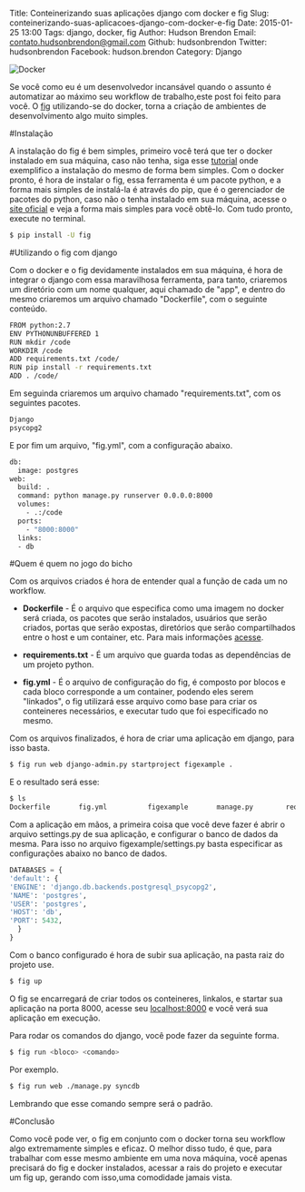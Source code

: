 Title: Conteinerizando suas aplicações django com docker e fig
Slug: conteinerizando-suas-aplicacoes-django-com-docker-e-fig
Date: 2015-01-25 13:00
Tags: django, docker, fig
Author: Hudson Brendon
Email:  contato.hudsonbrendon@gmail.com
Github: hudsonbrendon
Twitter: hudsonbrendon
Facebook: hudson.brendon
Category: Django

![Docker](/images/hudsonbrendon/django-fig.png)


Se você como eu é um desenvolvedor incansável quando o assunto é automatizar ao máximo seu workflow de trabalho,este post foi feito para você. O [fig](http://www.fig.sh/) utilizando-se do docker, torna a criação de ambientes de desenvolvimento algo muito simples.


#Instalação

A instalação do fig é bem simples, primeiro você terá que ter o docker instalado em sua máquina, caso não tenha, siga esse [tutorial](http://hudsonbrendon.com/docker-introducao-e-aplicacao.html) onde exemplifico a instalação do mesmo de forma bem simples. Com o docker pronto, é hora de instalar o fig, essa ferramenta é um pacote python, e a forma mais simples de instalá-la é através do pip, que é o gerenciador de pacotes do python, caso não o tenha instalado em sua máquina, acesse o [site oficial](https://pip.pypa.io/en/latest/installing.html) e veja a forma mais simples para você obtê-lo. Com tudo pronto, execute no terminal.

```bash
$ pip install -U fig
```

#Utilizando o fig com django

Com o docker e o fig devidamente instalados em sua máquina, é hora de integrar o django com essa maravilhosa ferramenta, para tanto, criaremos um diretório com um nome qualquer, aqui chamado de "app", e dentro do mesmo criaremos um arquivo chamado "Dockerfile", com o seguinte conteúdo.

```bash
FROM python:2.7
ENV PYTHONUNBUFFERED 1
RUN mkdir /code
WORKDIR /code
ADD requirements.txt /code/
RUN pip install -r requirements.txt
ADD . /code/
```
Em seguinda criaremos um arquivo chamado "requirements.txt", com os seguintes pacotes.

```bash
Django
psycopg2
```
E por fim um arquivo, "fig.yml", com a configuração abaixo.

```bash
db:
  image: postgres
web:
  build: .
  command: python manage.py runserver 0.0.0.0:8000
  volumes:
    - .:/code
  ports:
    - "8000:8000"
  links:
  - db
```
#Quem é quem no jogo do bicho

Com os arquivos criados é hora de entender qual a função de cada um no workflow.

* **Dockerfile** - É o arquivo que especifica como uma imagem no docker será criada, os pacotes que serão instalados, usuários que serão criados, portas que serão expostas, diretórios que serão compartilhados entre o host e um container, etc. Para mais informações [acesse](http://hudsonbrendon.com/docker-introducao-e-aplicacao.html).

* **requirements.txt** - É um arquivo que guarda todas as dependências de um projeto python.

* **fig.yml** - É o arquivo de configuração do fig, é composto por blocos e cada bloco corresponde a um container, podendo eles serem "linkados", o fig utilizará esse arquivo como base para criar os conteineres necessários, e executar tudo que foi especificado no mesmo.

Com os arquivos finalizados, é hora de criar uma aplicação em django, para isso basta.

```bash
$ fig run web django-admin.py startproject figexample .
```
E o resultado será esse:

```bash
$ ls
Dockerfile       fig.yml          figexample       manage.py        requirements.txt
```
Com a aplicação em mãos, a primeira coisa que você deve fazer é abrir o arquivo settings.py de sua aplicação, e configurar o banco de dados da mesma. Para isso no arquivo figexample/settings.py basta especificar as configurações abaixo no banco de dados.

```python
DATABASES = {
'default': {
'ENGINE': 'django.db.backends.postgresql_psycopg2',
'NAME': 'postgres',
'USER': 'postgres',
'HOST': 'db',
'PORT': 5432,
  }
}
```
Com o banco configurado é hora de subir sua aplicação, na pasta raiz do projeto use.

```bash
$ fig up
```
O fig se encarregará de criar todos os conteineres, linkalos, e startar sua aplicação na porta 8000, acesse seu [localhost:8000](http://localhost:8000/) e você verá sua aplicação em execução.


Para rodar os comandos do django, você pode fazer da seguinte forma.

```bash
$ fig run <bloco> <comando>
```
Por exemplo.

```bash
$ fig run web ./manage.py syncdb
```
Lembrando que esse comando sempre será o padrão.

#Conclusão

Como você pode ver, o fig em conjunto com o docker torna seu workflow algo extremamente simples e eficaz. O melhor disso tudo, é que, para trabalhar com esse mesmo ambiente em uma nova máquina, você apenas precisará do fig e docker instalados, acessar a rais do projeto e executar um fig up, gerando com isso,uma comodidade jamais vista.
